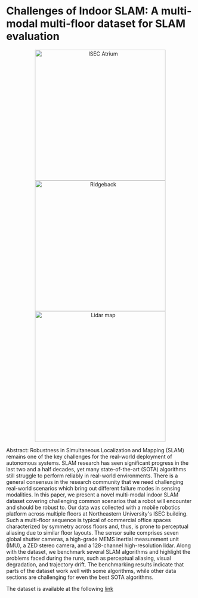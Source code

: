 # Challenges of Indoor SLAM: A multi-modal multi-floor dataset for SLAM evaluation

<p align="center">
  <img src="https://github.com/neufieldrobotics/NUFR-M3F/blob/main/ISEC_Atrium2.jpeg" width="350" alt="ISEC Atrium">
  <img src="https://github.com/neufieldrobotics/NUFR-M3F/blob/main/Ridgeback.jpeg" width="350" alt="Ridgeback">
  <img src="https://github.com/neufieldrobotics/NUFR-M3F/blob/main/lidar_map.png" width="350" alt="Lidar map">
</p>

Abstract: Robustness in Simultaneous Localization and Mapping (SLAM) remains one of the key challenges for the real-world deployment of autonomous systems. SLAM research has seen significant progress in the last two and a half decades, yet many state-of-the-art (SOTA) algorithms still struggle to perform reliably in real-world environments. There is a general consensus in the research community that we need challenging real-world scenarios which bring out different failure modes in sensing modalities. In this paper, we present a novel multi-modal indoor SLAM dataset covering challenging common scenarios that a robot will encounter and should be robust to. Our data was collected with a mobile robotics platform across multiple floors at Northeastern University's ISEC building. Such a multi-floor sequence is typical of commercial office spaces characterized by symmetry across floors and, thus, is prone to perceptual aliasing due to similar floor layouts. The sensor suite comprises seven global shutter cameras, a high-grade MEMS inertial measurement unit (IMU), a ZED stereo camera, and a 128-channel high-resolution lidar. Along with the dataset, we benchmark several SLAM algorithms and highlight the problems faced during the runs, such as perceptual aliasing, visual degradation, and trajectory drift. The benchmarking results indicate that parts of the dataset work well with some algorithms, while other data sections are challenging for even the best SOTA algorithms.

The dataset is available at the following [link](https://drive.google.com/drive/u/0/folders/1pLYTbjHxf9Q_S2exgxMLeT770NQDUMmA)

